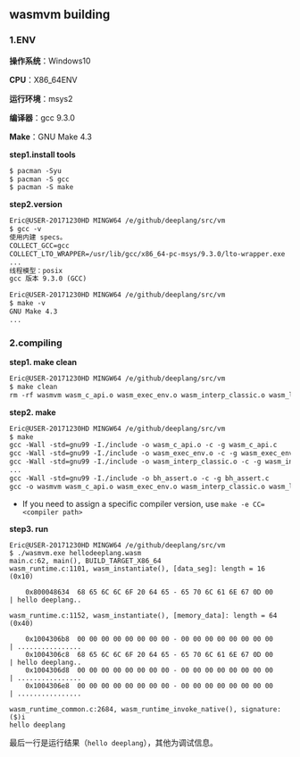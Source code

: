 ## wasmvm building

### 1.ENV

**操作系统**：Windows10

**CPU**：X86_64ENV

**运行环境**：msys2

**编译器**：gcc  9.3.0

**Make**：GNU Make 4.3

**step1.install tools**

```txt
$ pacman -Syu
$ pacman -S gcc
$ pacman -S make
```

**step2.version**

```txt
Eric@USER-20171230HD MINGW64 /e/github/deeplang/src/vm
$ gcc -v
使用内建 specs。
COLLECT_GCC=gcc
COLLECT_LTO_WRAPPER=/usr/lib/gcc/x86_64-pc-msys/9.3.0/lto-wrapper.exe
...
线程模型：posix
gcc 版本 9.3.0 (GCC)

Eric@USER-20171230HD MINGW64 /e/github/deeplang/src/vm
$ make -v
GNU Make 4.3
...
```



### 2.compiling

**step1. make clean**

```txt
Eric@USER-20171230HD MINGW64 /e/github/deeplang/src/vm
$ make clean
rm -rf wasmvm wasm_c_api.o wasm_exec_env.o wasm_interp_classic.o wasm_loader.o wasm_memory.o wasm_native.o wasm_runtime.o wasm_runtime_common.o runtime_timer.o posix_time.o posix_thread.o posix_memmap.o posix_malloc.o platform_init.o mem_alloc.o main.o invokeNative_general.o ems_kfc.o ems_hmu.o ems_alloc.o bh_vector.o bh_read_file.o bh_list.o bh_log.o bh_common.o bh_assert.o
```

**step2. make**

```txt
Eric@USER-20171230HD MINGW64 /e/github/deeplang/src/vm
$ make
gcc -Wall -std=gnu99 -I./include -o wasm_c_api.o -c -g wasm_c_api.c
gcc -Wall -std=gnu99 -I./include -o wasm_exec_env.o -c -g wasm_exec_env.c
gcc -Wall -std=gnu99 -I./include -o wasm_interp_classic.o -c -g wasm_interp_classic.c
...
gcc -Wall -std=gnu99 -I./include -o bh_assert.o -c -g bh_assert.c
gcc -o wasmvm wasm_c_api.o wasm_exec_env.o wasm_interp_classic.o wasm_loader.o wasm_memory.o wasm_native.o wasm_runtime.o wasm_runtime_common.o runtime_timer.o posix_time.o posix_thread.o posix_memmap.o posix_malloc.o platform_init.o mem_alloc.o main.o invokeNative_general.o ems_kfc.o ems_hmu.o ems_alloc.o bh_vector.o bh_read_file.o bh_list.o bh_log.o bh_common.o bh_assert.o
```

- If you need to assign a specific compiler version, use `make -e CC=<compiler path>`

**step3. run**

```
Eric@USER-20171230HD MINGW64 /e/github/deeplang/src/vm
$ ./wasmvm.exe hellodeeplang.wasm
main.c:62, main(), BUILD_TARGET_X86_64
wasm_runtime.c:1101, wasm_instantiate(), [data_seg]: length = 16 (0x10)

    0x800048634  68 65 6C 6C 6F 20 64 65 - 65 70 6C 61 6E 67 0D 00         | hello deeplang..

wasm_runtime.c:1152, wasm_instantiate(), [memory_data]: length = 64 (0x40)

    0x1004306b8  00 00 00 00 00 00 00 00 - 00 00 00 00 00 00 00 00         | ................
    0x1004306c8  68 65 6C 6C 6F 20 64 65 - 65 70 6C 61 6E 67 0D 00         | hello deeplang..
    0x1004306d8  00 00 00 00 00 00 00 00 - 00 00 00 00 00 00 00 00         | ................
    0x1004306e8  00 00 00 00 00 00 00 00 - 00 00 00 00 00 00 00 00         | ................

wasm_runtime_common.c:2684, wasm_runtime_invoke_native(), signature:($)i
hello deeplang
```

最后一行是运行结果（`hello deeplang`），其他为调试信息。
